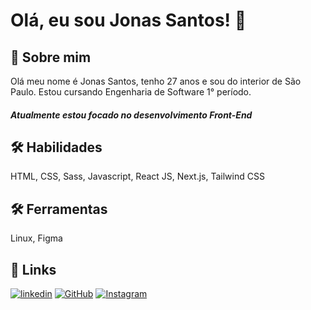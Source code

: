 # Olá, eu sou Jonas Santos! 👋


## 🚀 Sobre mim
Olá meu nome é Jonas Santos, tenho 27 anos e sou do interior de São Paulo. Estou cursando Engenharia de Software 1° período.
##### Atualmente estou focado no desenvolvimento Front-End

## 🛠 Habilidades
HTML, CSS, Sass, Javascript, React JS, Next.js, Tailwind CSS

## 🛠 Ferramentas
Linux, Figma
## 🔗 Links

[![linkedin](https://img.shields.io/badge/linkedin-000?style=for-the-badge&logo=linkedin&logoColor)](https://www.linkedin.com/in/jonas-santos97/)
[![GitHub](https://img.shields.io/badge/GitHub-181717?style=for-the-badge&logo=github&logoColor=white)](https://github.com/Jonas-sant)
[![Instagram](https://img.shields.io/badge/Instagram-000?style=for-the-badge&logo=instagram)](https://www.instagram.com/jonas.santos1997/)